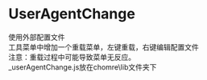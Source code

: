 UserAgentChange
============
使用外部配置文件<br /> 
工具菜单中增加一个重载菜单，左键重载，右键编辑配置文件<br /> 
注意：重载过程中可能导致菜单无反应。<br /> 
_userAgentChange.js放在chomre\lib文件夹下
